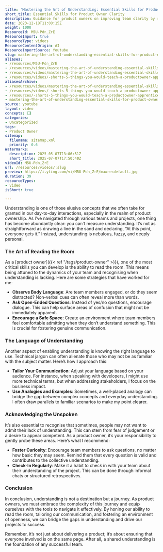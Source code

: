 ```yaml
---
title: 'Mastering the Art of Understanding: Essential Skills for Product Owners to Foster Team Clarity'
short_title: Essential Skills for Product Owner Clarity
description: Guidance for product owners on improving team clarity by reading non-verbal cues, adapting communication, and fostering open dialogue to ensure shared understanding in teams.
date: 2023-12-18T11:00:15Z
weight: 1000
ResourceId: M5U-Pdn_ZrE
ResourceImport: true
ResourceType: videos
ResourceContentOrigin: AI
ResourceImportSource: Youtube
slug: mastering-the-art-of-understanding-essential-skills-for-product-owners-to-foster-team-clarity
aliases:
- /resources/M5U-Pdn_ZrE
- /resources/videos/mastering-the-art-of-understanding-essential-skills-for-product-owners-to-foster-team-clarity-M5U-Pdn_ZrE
- /resources/videos/mastering-the-art-of-understanding-essential-skills-for-product-owners-to-foster-team-clarity
- /resources/videos/-shorts-5-things-you-would-teach-a-productowner-apprentice-part-4
aliasesArchive:
- /resources/videos/mastering-the-art-of-understanding-essential-skills-for-product-owners-to-foster-team-clarity
- /resources/videos/-shorts-5-things-you-would-teach-a-productowner-apprentice-part-4
- /resources/-shorts-5-things-you-would-teach-a-productowner-apprentice-part-4
- mastering-the-art-of-understanding-essential-skills-for-product-owners-to-foster-team-clarity-M5U-Pdn_ZrE
source: youtube
layout: video
concepts: []
categories:
- Uncategorized
tags:
- Product Owner
sitemap:
  filename: sitemap.xml
  priority: 0.6
Watermarks:
  description: 2025-05-07T13:06:51Z
  short_title: 2025-07-07T17:50:40Z
videoId: M5U-Pdn_ZrE
url: /resources/videos/:slug
preview: https://i.ytimg.com/vi/M5U-Pdn_ZrE/maxresdefault.jpg
duration: 39
resourceTypes:
- video
isShort: true

---
```

Understanding is one of those elusive concepts that we often take for granted in our day-to-day interactions, especially in the realm of product ownership. As I’ve navigated through various teams and projects, one thing has become abundantly clear: you can't measure understanding. It’s not as straightforward as drawing a line in the sand and declaring, “At this point, everyone gets it.” Instead, understanding is nebulous, fuzzy, and deeply personal.

### The Art of Reading the Room

As a [product owner]({{< ref "/tags/product-owner" >}}), one of the most critical skills you can develop is the ability to read the room. This means being attuned to the dynamics of your team and recognising when understanding is lacking. Here are some strategies that have worked for me:

- **Observe Body Language**: Are team members engaged, or do they seem distracted? Non-verbal cues can often reveal more than words.
- **Ask Open-Ended Questions**: Instead of yes/no questions, encourage dialogue. This can help surface areas of confusion that might not be immediately apparent.
- **Encourage a Safe Space**: Create an environment where team members feel comfortable admitting when they don’t understand something. This is crucial for fostering genuine communication.

### The Language of Understanding

Another aspect of enabling understanding is knowing the right language to use. Technical jargon can often alienate those who may not be as familiar with the subject matter. Here’s how I approach this:

- **Tailor Your Communication**: Adjust your language based on your audience. For instance, when speaking with developers, I might use more technical terms, but when addressing stakeholders, I focus on the business impact.
- **Use Analogies and Examples**: Sometimes, a well-placed analogy can bridge the gap between complex concepts and everyday understanding. I often draw parallels to familiar scenarios to make my point clearer.

### Acknowledging the Unspoken

It’s also essential to recognise that sometimes, people may not want to admit their lack of understanding. This can stem from fear of judgement or a desire to appear competent. As a product owner, it’s your responsibility to gently probe these areas. Here’s what I recommend:

- **Foster Curiosity**: Encourage team members to ask questions, no matter how basic they may seem. Remind them that every question is valid and contributes to the collective understanding.
- **Check-In Regularly**: Make it a habit to check in with your team about their understanding of the project. This can be done through informal chats or structured retrospectives.

### Conclusion

In conclusion, understanding is not a destination but a journey. As product owners, we must embrace the complexity of this journey and equip ourselves with the tools to navigate it effectively. By honing our ability to read the room, tailoring our communication, and fostering an environment of openness, we can bridge the gaps in understanding and drive our projects to success.

Remember, it’s not just about delivering a product; it’s about ensuring that everyone involved is on the same page. After all, a shared understanding is the foundation of any successful team.
